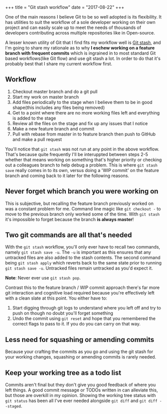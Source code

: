 +++
title = "Git stash workflow"
date = "2017-08-22"
+++

One of the main reasons I believe Git to be so well adopted is its flexibility. It has utilities to suit the workflow of a sole developer working on their own project and can easily scale up to meet the needs of thousands of developers contributing across multiple repositories like in Open-source.

A lesser known utility of Git that I find fits my workflow well is [Git stash](https://git-scm.com/docs/git-stash), and I'm going to share my rationale as to why **I eschew working on a feature branch with frequent commits** which is ingrained in to most standard Git based workflows(like Git flow) and use git stash a lot. In order to do that it's probably best that I share my current workflow first.

## Workflow

1. Checkout master branch and do a git pull
2. Start my work on master branch
3. Add files periodically to the stage when I believe them to be in good shape(this includes any files being removed)
4. Get to a point where there are no more working files left and everything is added to the stage
5. Review all the files on the stage and fix up any issues that I notice
6. Make a new feature branch and commit
7. Pull with rebase from master in to feature branch then push to GitHub and make a pull request

You'll notice that `git stash` was not run at any point in the above workflow. That's because quite frequently I'll be interuppted between steps 2-5 whether that means working on something that's higher priority or checking out a colleagues branch to help debug a problem. This is where `git stash save` really comes in to its own, versus doing a 'WIP commit' on the feature branch and coming back to it later for the following reasons.

## Never forget which branch you were working on

This is subjective, but recalling the feature branch previously worked on was a constant problem for me. Command line magic like `git checkout -` to move to the previous branch only worked some of the time. With `git stash` it's impossible to forget because the branch **is always master**!

## Two git commands are all that's needed

With the `git stash` workflow, you'll only ever have to recall two commands, namely `git stash save -u`. The `-u` is important as this ensures that any untracked files are also added to the stash contents. The second command being `git stash apply` which reverts back to the same state prior to running `git stash save -u`. Untracked files remain untracked as you'd expect it.

**Note**: Never ever use `git stash pop`.

Contrast this to the feature branch / WIP commit approach there's far more git interaction and cognitive load required because you're effectively left with a clean slate at this point. You either have to:

1. Start digging through git logs to understand where you left off and try to push on though no doubt you'll forget something
2. Undo the commit using `git reset` and hope that you remembered the correct flags to pass to it. If you do you can carry on that way.

## Less need for squashing or amending commits

Because your crafting the commits as you go and using the git stash for your working changes, squashing or amending commits is rarely needed.

## Keep your working tree as a todo list

Commits aren't final but they don't give you good feedback of where you left things. A good commit message or TODOs written in can alleviate this, but those are overkill in my opinion. Showing the working tree status with `git status` has been all I've ever needed alongside `git diff` and `git diff --staged`.